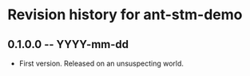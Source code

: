 # Revision history for ant-stm-demo

## 0.1.0.0 -- YYYY-mm-dd

* First version. Released on an unsuspecting world.
